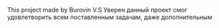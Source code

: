 This project made by Burovin V.S
Уверен данный проект смог удовлетворить всем поставленным задачам, даже дополнительным